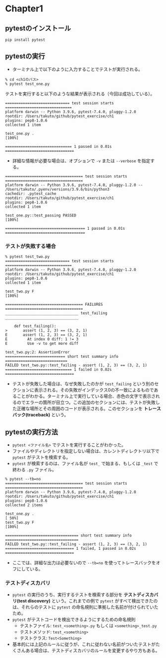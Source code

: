 # Chapter1
## pytestのインストール
```
pip install pytest
```

## pytestの実行
* ターミナル上で以下のように入力することでテストが実行される。

```
% cd <ch1のパス>
% pytest test_one.py
```
テストを実行すると以下のような結果が表示される（今回は成功している）。
```
============================= test session starts ==============================
platform darwin -- Python 3.9.6, pytest-7.4.0, pluggy-1.2.0
rootdir: /Users/takuto/github/pytest_exercise/ch1
plugins: pep8-1.0.6
collected 1 item                                                               

test_one.py .                                                            [100%]

============================== 1 passed in 0.01s ===============================
```

* 詳細な情報が必要な場合は、オプションで `-v` または `--verbose` を指定する。
```
=================================== test session starts ===================================
platform darwin -- Python 3.9.6, pytest-7.4.0, pluggy-1.2.0 -- /Users/takuto/.pyenv/versions/3.9.6/bin/python3
cachedir: .pytest_cache
rootdir: /Users/takuto/github/pytest_exercise/ch1
plugins: pep8-1.0.6
collected 1 item                                                                          

test_one.py::test_passing PASSED                                                    [100%]

==================================== 1 passed in 0.01s ====================================
```

### テストが失敗する場合
```
% pytest test_two.py 
============================= test session starts ==============================
platform darwin -- Python 3.9.6, pytest-7.4.0, pluggy-1.2.0
rootdir: /Users/takuto/github/pytest_exercise/ch1
plugins: pep8-1.0.6
collected 1 item                                                               

test_two.py F                                                            [100%]

=================================== FAILURES ===================================
_________________________________ test_failing _________________________________

    def test_failing():
>       assert (1, 2, 3) == (3, 2, 1)
E       assert (1, 2, 3) == (3, 2, 1)
E         At index 0 diff: 1 != 3
E         Use -v to get more diff

test_two.py:2: AssertionError
=========================== short test summary info ============================
FAILED test_two.py::test_failing - assert (1, 2, 3) == (3, 2, 1)
============================== 1 failed in 0.02s ===============================
```
* テストが失敗した場合は、なぜ失敗したのかが `test_failing` という別のセクションに表示される。その失敗がインデックス0の不一致によるものであることがわかる。ターミナル上で実行している場合、赤色の文字で表示されるのでエラーの箇所が目立つ。この追加のセクションには、テストが失敗した正確な場所とその周囲のコードが表示される。このセクションを **トレースバック(traceback)** という。

## pytestの実行方法
* `pytest <ファイル名>` でテストを実行することがわかった。
* ファイルやディレクトリを指定しない場合は、カレントディレクトリ以下で `pytest` がテストを検索する。
* `pytest` が検索するのは、ファイル名が `test_` で始まる、もしくは `_test` で終わる `.py` ファイル。

```
% pytest --tb=no
=================================== test session starts ===================================
platform darwin -- Python 3.9.6, pytest-7.4.0, pluggy-1.2.0
rootdir: /Users/takuto/github/pytest_exercise/ch1
plugins: pep8-1.0.6
collected 2 items                                                                         

test_one.py .                                                                       [ 50%]
test_two.py F                                                                       [100%]

================================= short test summary info =================================
FAILED test_two.py::test_failing - assert (1, 2, 3) == (3, 2, 1)
=============================== 1 failed, 1 passed in 0.02s ===============================
```

* ここでは、詳細な出力は必要ないので `--tb=no` を使ってトレースバックをオフにしている。

### テストディスカバリ
* `pytest` の実行のうち、実行するテストを検索する部分を **テストディスカバリ(test discovery)** という。これまでの例で `pytest` がすべて検出できたのは、それらのテストに `pytest` の命名規則に準拠した名前が付けられていたため。
* `pytest` がテストコードを検出できるようにするための命名規則
    * テストファイル: `test_<something>.py` もしくは `<something>_test.py`
    * テストメソッド: `test_<something>`
    * テストクラス: `Test<Something>`
* 基本的には上記のルールに従うが、これに従わない名前がついたテストがたくさんある場合は、テストディスカバリのルールを変更するやり方もある。